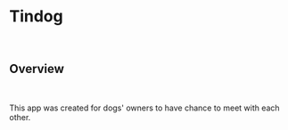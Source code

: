 <h1><b>Tindog</b></h1>
<br>
<h2>Overview</h2>
<br>
<p>This app was created for dogs' owners to have chance to meet with each other.</p>
